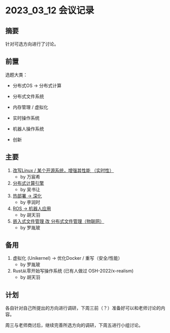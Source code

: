 # 2023_03_12 会议记录
## 摘要
针对可选方向进行了讨论。

## 前置
选题大类：
* 分布式OS  ->  分布式计算

* 分布式文件系统

* 内存管理 / 虚拟化

* 实时操作系统

* 机器人操作系统

* 创新


## 主要
1. [改写Linux / 某个开源系统，增强其性能 （实时性）](Linux%E5%AE%9E%E6%97%B6%E6%80%A7%E6%94%B9%E8%BF%9B.md)
   * by 万宸希
2. [分布式计算引擎](distributed_computing.md)
   * by 吴书让
3. [热部署 -> 深化](hotfix.md)
   * by 李润时
4. [ROS -> 机器人应用](ROS%20Application.md)
   * by 胡天羽
5. [嵌入式文件管理 改 分布式文件管理（物联网）](IoTOS_research.md)
   * by 罗胤玻




## 备用
1. 虚拟化 (Unikernel) -> 优化Docker / 重写（安全/性能）
   * by 罗胤玻
2. Rust从零开始写操作系统 (已有人做过 OSH-2022/x-realism)
   * by 胡天羽

## 计划
各自针对自己所提出的方向进行调研，下周三前（？）准备好可以和老师讨论的内容。

周三与老师商讨后，继续完善所选方向的调研，下周五进行小组讨论。